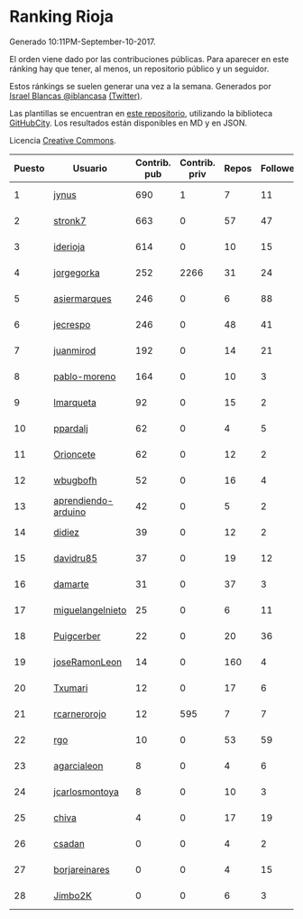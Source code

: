 # Ranking Rioja

Generado 10:11PM-September-10-2017.

El orden viene dado por las contribuciones públicas. Para aparecer en este ránking hay que tener, al menos, un repositorio público y un seguidor.

Estos ránkings se suelen generar una vez a la semana. Generados por [Israel Blancas @iblancasa](https://github.com/iblancasa/) [(Twitter)](https://twitter.com/iblancasa).

Las plantillas se encuentran en [este repositorio](https://github.com/iblancasa/GH-Spanish-Ranking), utilizando la biblioteca [GitHubCity](https://github.com/iblancasa/GitHubCity). Los resultados están disponibles en MD y en JSON.

Licencia [Creative Commons](https://creativecommons.org/licenses/by/4.0/).

| Puesto   |  Usuario  | Contrib. pub | Contrib. priv |Repos| Followers | Desde |  Avatar  |
|----------|-----------|--------------|---------------|-----|-----------|-------|----------|
|1|[jynus](https://github.com/jynus)|690|1|7|11|2014-08-28|![jynus](https://avatars2.githubusercontent.com/u/8576860)|
|2|[stronk7](https://github.com/stronk7)|663|0|57|47|2009-12-14|![stronk7](https://avatars0.githubusercontent.com/u/167147)|
|3|[iderioja](https://github.com/iderioja)|614|0|10|15|2013-07-25|![iderioja](https://avatars0.githubusercontent.com/u/5090808)|
|4|[jorgegorka](https://github.com/jorgegorka)|252|2266|31|24|2008-05-07|![jorgegorka](https://avatars0.githubusercontent.com/u/9585)|
|5|[asiermarques](https://github.com/asiermarques)|246|0|6|88|2009-11-05|![asiermarques](https://avatars3.githubusercontent.com/u/149459)|
|6|[jecrespo](https://github.com/jecrespo)|246|0|48|41|2012-03-15|![jecrespo](https://avatars1.githubusercontent.com/u/1539718)|
|7|[juanmirod](https://github.com/juanmirod)|192|0|14|21|2013-02-27|![juanmirod](https://avatars1.githubusercontent.com/u/3714422)|
|8|[pablo-moreno](https://github.com/pablo-moreno)|164|0|10|3|2014-07-18|![pablo-moreno](https://avatars2.githubusercontent.com/u/8203696)|
|9|[lmarqueta](https://github.com/lmarqueta)|92|0|15|2|2015-09-17|![lmarqueta](https://avatars2.githubusercontent.com/u/14338278)|
|10|[ppardalj](https://github.com/ppardalj)|62|0|4|5|2012-05-06|![ppardalj](https://avatars1.githubusercontent.com/u/1710891)|
|11|[Orioncete](https://github.com/Orioncete)|62|0|12|2|2016-03-12|![Orioncete](https://avatars3.githubusercontent.com/u/17803185)|
|12|[wbugbofh](https://github.com/wbugbofh)|52|0|16|4|2013-04-24|![wbugbofh](https://avatars1.githubusercontent.com/u/4250161)|
|13|[aprendiendo-arduino](https://github.com/aprendiendo-arduino)|42|0|5|2|2016-09-02|![aprendiendo-arduino](https://avatars0.githubusercontent.com/u/21957254)|
|14|[didiez](https://github.com/didiez)|39|0|12|2|2011-02-22|![didiez](https://avatars3.githubusercontent.com/u/632860)|
|15|[davidru85](https://github.com/davidru85)|37|0|19|12|2010-11-08|![davidru85](https://avatars1.githubusercontent.com/u/472324)|
|16|[damarte](https://github.com/damarte)|31|0|37|3|2013-04-30|![damarte](https://avatars1.githubusercontent.com/u/4304282)|
|17|[miguelangelnieto](https://github.com/miguelangelnieto)|25|0|6|11|2011-05-25|![miguelangelnieto](https://avatars1.githubusercontent.com/u/810868)|
|18|[Puigcerber](https://github.com/Puigcerber)|22|0|20|36|2011-06-22|![Puigcerber](https://avatars1.githubusercontent.com/u/866808)|
|19|[joseRamonLeon](https://github.com/joseRamonLeon)|14|0|160|4|2012-04-26|![joseRamonLeon](https://avatars2.githubusercontent.com/u/1682282)|
|20|[Txumari](https://github.com/Txumari)|12|0|17|6|2010-09-16|![Txumari](https://avatars2.githubusercontent.com/u/401963)|
|21|[rcarnerorojo](https://github.com/rcarnerorojo)|12|595|7|7|2014-04-17|![rcarnerorojo](https://avatars3.githubusercontent.com/u/7326722)|
|22|[rgo](https://github.com/rgo)|10|0|53|59|2009-01-16|![rgo](https://avatars2.githubusercontent.com/u/47124)|
|23|[agarcialeon](https://github.com/agarcialeon)|8|0|4|6|2014-02-18|![agarcialeon](https://avatars2.githubusercontent.com/u/6717746)|
|24|[jcarlosmontoya](https://github.com/jcarlosmontoya)|8|0|10|3|2014-05-23|![jcarlosmontoya](https://avatars2.githubusercontent.com/u/7680456)|
|25|[chiva](https://github.com/chiva)|4|0|17|19|2010-06-15|![chiva](https://avatars2.githubusercontent.com/u/305333)|
|26|[csadan](https://github.com/csadan)|0|0|4|2|2014-01-21|![csadan](https://avatars3.githubusercontent.com/u/6459730)|
|27|[borjareinares](https://github.com/borjareinares)|0|0|4|15|2011-01-26|![borjareinares](https://avatars0.githubusercontent.com/u/584645)|
|28|[Jimbo2K](https://github.com/Jimbo2K)|0|0|6|3|2016-03-15|![Jimbo2K](https://avatars2.githubusercontent.com/u/17853527)|
